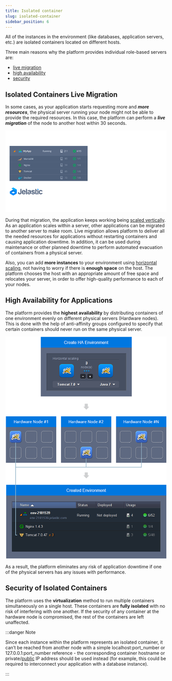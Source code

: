 ```yaml
---
title: Isolated container
slug: isolated-container
sidebar_position: 6
---
```


All of the instances in the environment (like databases, application servers, etc.) are isolated containers located on different hosts.

Three main reasons why the platform provides individual role-based servers are:

- [live migration](/docs/PlatformOverview/Isolated%20Container#isolated-containers-live-migration)
- [high availability](/docs/PlatformOverview/Isolated%20Container#high-availability-for-applications)
- [security](/docs/PlatformOverview/Isolated%20Container#security-of-isolated-containers)

## Isolated Containers Live Migration

In some cases, as your application starts requesting more and **_more resources_**, the physical server running your node might not be able to provide the required resources. In this case, the platform can perform a **_live migration_** of the node to another host within 30 seconds.

<div style={{
    display:'flex',
    justifyContent: 'center',
    margin: '0 0 1rem 0'
}}>

![Locale Dropdown](./img/IsolatedContainer/01-containers-live-migration-to-another-server.gif)

</div>

During that migration, the application keeps working being [scaled vertically](/docs/ApplicationSetting/Scaling%20And%20Clustering/Automatic%20Vertical%20Scaling). As an application scales within a server, other applications can be migrated to another server to make room. Live migration allows platform to deliver all the needed resources for applications without restarting containers and causing application downtime. In addition, it can be used during maintenance or other planned downtime to perform automated evacuation of containers from a physical server.

Also, you can add **more instances** to your environment using [horizontal scaling](/docs/ApplicationSetting/Scaling%20And%20Clustering/Automatic%20Horizontal%20Scaling), not having to worry if there is **enough space** on the host. The platform chooses the host with an appropriate amount of free space and relocates your server, in order to offer high-quality performance to each of your nodes.

## High Availability for Applications

The platform provides the **highest availability** by distributing containers of one environment evenly on different physical servers (Hardware nodes). This is done with the help of anti-affinity groups configured to specify that certain containers should never run on the same physical server.

<div style={{
    display:'flex',
    justifyContent: 'center',
    margin: '0 0 1rem 0'
}}>

![Locale Dropdown](./img/IsolatedContainer/02-containers-high-availability.png)

</div>

As a result, the platform eliminates any risk of application downtime if one of the physical servers has any issues with performance.

## Security of Isolated Containers

The platform uses the **virtualization** method to run multiple containers simultaneously on a single host. These containers are **fully isolated** with no risk of interfering with one another. If the security of any container at the hardware node is compromised, the rest of the containers are left unaffected.

:::danger Note

Since each instance within the platform represents an isolated container, it can’t be reached from another node with a simple localhost:port_number or 127.0.0.1:port_number reference - the corresponding container hostname or private/[public](/docs/ApplicationSetting/External%20Access%20To%20Applications/Public%20IP) IP address should be used instead (for example, this could be required to interconnect your application with a database instance).

:::
